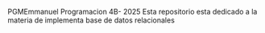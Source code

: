 PGMEmmanuel
Programacion 4B- 2025
Esta repositorio esta dedicado a la materia de implementa base de datos relacionales
